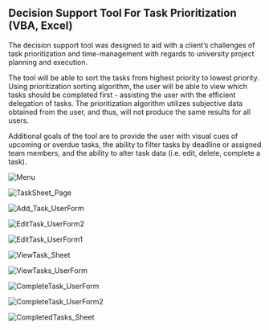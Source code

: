 ## Decision Support Tool For Task Prioritization (VBA, Excel)

The decision support tool was designed to aid with a client’s challenges of task prioritization and time-management with regards to university project planning and execution.

The tool will be able to sort the tasks from highest priority to lowest priority. Using prioritization sorting algorithm, the user will be able to view which tasks should be completed first - assisting the user with the efficient delegation of tasks. The prioritization algorithm utilizes subjective data obtained from the user, and thus, will not produce the same results for all users.

Additional goals of the tool are to provide the user with visual cues of upcoming or overdue tasks, the ability to filter tasks by deadline or assigned team members, and the ability to alter task data (i.e. edit, delete, complete a task).

![Menu](https://user-images.githubusercontent.com/72565412/168627295-57f2290b-9360-4d2c-a41d-0f5f7a8533cb.jpg)

![TaskSheet_Page](https://user-images.githubusercontent.com/72565412/168627683-8545f70f-5c5a-4e57-b1d6-62c1745ba9d3.jpg)

![Add_Task_UserForm](https://user-images.githubusercontent.com/72565412/168627720-c638c5ad-daec-400f-90f7-72e47a0aec17.jpg)

![EditTask_UserForm2](https://user-images.githubusercontent.com/72565412/168627857-18a36d32-45c7-421f-b7ee-b67ef028be2e.jpg)

![EditTask_UserForm1](https://user-images.githubusercontent.com/72565412/168627869-48b384ad-31ab-4ebc-960b-db3ef26293bf.jpg)

![ViewTask_Sheet](https://user-images.githubusercontent.com/72565412/168627978-67052275-612c-4c33-ba25-ad1e28529a5e.jpg)

![ViewTasks_UserForm](https://user-images.githubusercontent.com/72565412/168627985-eb1c0ceb-b726-4815-860d-371caa3355de.jpg)

![CompleteTask_UserForm](https://user-images.githubusercontent.com/72565412/168628029-d236edea-5862-402e-b5b0-fc929bc0d801.jpg)

![CompleteTask_UserForm2](https://user-images.githubusercontent.com/72565412/168628037-66f101f0-d72b-421e-9f9f-8d8072031e96.jpg)

![CompletedTasks_Sheet](https://user-images.githubusercontent.com/72565412/168628042-9e142513-7be1-47f8-9c8d-cb2b6607e89d.jpg)
